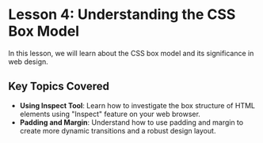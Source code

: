 # Lesson 4: Understanding the CSS Box Model

In this lesson, we will learn about the CSS box model and its significance in web design.

## Key Topics Covered

- **Using Inspect Tool**: Learn how to investigate the box structure of HTML elements using "Inspect" feature on your web browser.
- **Padding and Margin**: Understand how to use padding and margin to create more dynamic transitions and a robust design layout.
